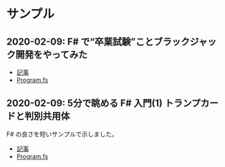 # サンプル

## 2020-02-09: F# で“卒業試験”ことブラックジャック開発をやってみた

- [記事](https://qiita.com/vain0x/items/15ebf2fddde9036267b5)
- [Program.fs](./2020-02-09-fsharp-blackjack/Program.fs)

## 2020-02-09: 5分で眺める F# 入門(1) トランプカードと判別共用体

F# の良さを短いサンプルで示しました。

- [記事](https://qiita.com/vain0x/items/3588b762ebb15835b8c2)
- [Program.fs](./2020-02-09-fsharp-goodness-playing-card/Program.fs)
